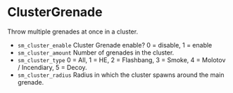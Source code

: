 # ClusterGrenade
Throw multiple grenades at once in a cluster.

- ```sm_cluster_enable``` Cluster Grenade enable? 0 = disable, 1 = enable
- ```sm_cluster_amount``` Number of grenades in the cluster.
- ```sm_cluster_type``` 0 = All, 1 = HE, 2 = Flashbang, 3 = Smoke, 4 = Molotov / Incendiary, 5 = Decoy.
- ```sm_cluster_radius``` Radius in which the cluster spawns around the main grenade.
